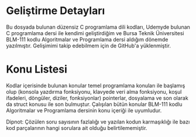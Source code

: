 ﻿
# Geliştirme Detayları
Bu dosyada bulunan düzensiz C programlama dili kodları, Udemyde bulunan C programlama dersi ile kendimi geliştirdiğim ve Bursa Teknik Üniversitesi BLM-111 kodlu Algoritmalar ve Programlama dersi aldığım dönemde yazılmıştır. Gelişimimi takip edebilmem için de GitHub'a yüklenmiştir.

# Konu Listesi
Kodlar içerisinde bulunan konular temel programlama konuları ile başlamış olup (konsola yazdırma fonksiyonu, klavyede veri alma fonksiyonu, koşul ifadeleri, döngüler, diziler, fonksiyonlar) pointerlar, dosyalama ve son olarak da struct konusu ile son bulmuştur.
Çalışılan bütün konular BLM-111 kodlu Algoritmalar ve Programlama dersinin konu içeriği ile uyumludur.

Dipnot: Çözülen soru sayısının fazlalığı ve yazılan kodun karmaşıklığı ile bazı kod parçalarının hangi sorulara ait olduğu belirtilememiştir.














